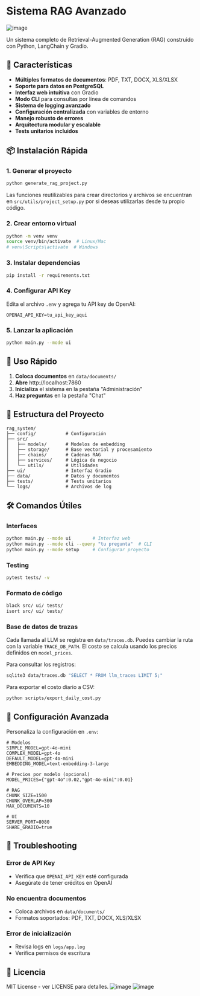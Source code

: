 # Sistema RAG Avanzado
![image](https://github.com/user-attachments/assets/18a05e72-63bc-4ba0-8940-d4012af75a8e)

Un sistema completo de Retrieval-Augmented Generation (RAG) construido con Python, LangChain y Gradio.

## 🚀 Características

- **Múltiples formatos de documentos**: PDF, TXT, DOCX, XLS/XLSX
- **Soporte para datos en PostgreSQL**
- **Interfaz web intuitiva** con Gradio
- **Modo CLI** para consultas por línea de comandos
- **Sistema de logging avanzado**
- **Configuración centralizada** con variables de entorno
- **Manejo robusto de errores**
- **Arquitectura modular y escalable**
- **Tests unitarios incluidos**

## 📦 Instalación Rápida

### 1. Generar el proyecto
```bash
python generate_rag_project.py
```
Las funciones reutilizables para crear directorios y archivos se
encuentran en `src/utils/project_setup.py` por si deseas utilizarlas
desde tu propio código.

### 2. Crear entorno virtual
```bash
python -m venv venv
source venv/bin/activate  # Linux/Mac
# venv\Scripts\activate  # Windows
```

### 3. Instalar dependencias
```bash
pip install -r requirements.txt
```

### 4. Configurar API Key
Edita el archivo `.env` y agrega tu API key de OpenAI:
```env
OPENAI_API_KEY=tu_api_key_aqui
```

### 5. Lanzar la aplicación
```bash
python main.py --mode ui
```

## 🎯 Uso Rápido

1. **Coloca documentos** en `data/documents/`
2. **Abre** http://localhost:7860
3. **Inicializa** el sistema en la pestaña "Administración"
4. **Haz preguntas** en la pestaña "Chat"

## 📁 Estructura del Proyecto

```
rag_system/
├── config/           # Configuración
├── src/
│   ├── models/       # Modelos de embedding
│   ├── storage/      # Base vectorial y procesamiento
│   ├── chains/       # Cadenas RAG
│   ├── services/     # Lógica de negocio
│   └── utils/        # Utilidades
├── ui/               # Interfaz Gradio
├── data/             # Datos y documentos
├── tests/            # Tests unitarios
└── logs/             # Archivos de log
```

## 🛠️ Comandos Útiles

### Interfaces
```bash
python main.py --mode ui        # Interfaz web
python main.py --mode cli --query "tu pregunta"  # CLI
python main.py --mode setup     # Configurar proyecto
```

### Testing
```bash
pytest tests/ -v
```

### Formato de código
```bash
black src/ ui/ tests/
isort src/ ui/ tests/
```

### Base de datos de trazas
Cada llamada al LLM se registra en `data/traces.db`. Puedes cambiar la ruta con la variable `TRACE_DB_PATH`. El costo se calcula usando los precios definidos en `model_prices`.

Para consultar los registros:
```bash
sqlite3 data/traces.db "SELECT * FROM llm_traces LIMIT 5;"
```

Para exportar el costo diario a CSV:
```bash
python scripts/export_daily_cost.py
```

## 🔧 Configuración Avanzada

Personaliza la configuración en `.env`:

```env
# Modelos
SIMPLE_MODEL=gpt-4o-mini
COMPLEX_MODEL=gpt-4o
DEFAULT_MODEL=gpt-4o-mini
EMBEDDING_MODEL=text-embedding-3-large

# Precios por modelo (opcional)
MODEL_PRICES={"gpt-4o":0.02,"gpt-4o-mini":0.01}

# RAG
CHUNK_SIZE=1500
CHUNK_OVERLAP=300
MAX_DOCUMENTS=10

# UI
SERVER_PORT=8080
SHARE_GRADIO=true
```

## 🐛 Troubleshooting

### Error de API Key
- Verifica que `OPENAI_API_KEY` esté configurada
- Asegúrate de tener créditos en OpenAI

### No encuentra documentos
- Coloca archivos en `data/documents/`
- Formatos soportados: PDF, TXT, DOCX, XLS/XLSX

### Error de inicialización
- Revisa logs en `logs/app.log`
- Verifica permisos de escritura

## 📝 Licencia

MIT License - ver LICENSE para detalles.
![image](https://github.com/user-attachments/assets/8b4079ef-83f8-43d4-8b1f-6d4411c837cd)
![image](https://github.com/user-attachments/assets/a7684860-7773-43fc-8287-336298720e8e)


